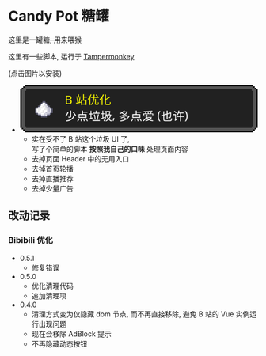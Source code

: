 # Candy Pot 糖罐

~~这里是一罐糖, 用来喂猴~~

这里有一些脚本, 运行于 [Tampermonkey](https://www.tampermonkey.net/)

(点击图片以安装)

* [ ![Bibibili 优化](docs/logo-bilibili-optimizer.svg) ](https://github.com/FirokOtaku/CandyPot/raw/master/bilibili-optimizer.user.js)
  * 实在受不了 B 站这个垃圾 UI 了,  
    写了个简单的脚本 **按照我自己的口味** 处理页面内容
  * 去掉页面 Header 中的无用入口
  * 去掉首页轮播
  * 去掉直播推荐
  * 去掉少量广告


## 改动记录

### Bibibili 优化

* 0.5.1
  * 修复错误
* 0.5.0
  * 优化清理代码
  * 追加清理项
* 0.4.0
  * 清理方式变为仅隐藏 dom 节点, 而不再直接移除, 避免 B 站的 Vue 实例运行出现问题
  * 现在会移除 AdBlock 提示
  * 不再隐藏动态按钮
